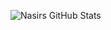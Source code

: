 ![Nasirs GitHub Stats](https://github-readme-stats.vercel.app/api?username=DeveloperNasir030&show_icons=true&theme=dracula)
